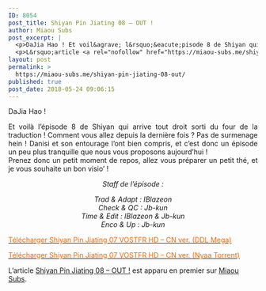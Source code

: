 ```yaml
---
ID: 8054
post_title: Shiyan Pin Jiating 08 – OUT !
author: Miaou Subs
post_excerpt: |
  <p>DaJia Hao ! Et voil&agrave; l&rsquo;&eacute;pisode 8 de Shiyan qui arrive tout droit sorti du four de la traduction ! Comment vous allez depuis la derni&egrave;re fois ? Pas de surmenage hein ! Danisi et son entourage l&rsquo;ont bien compris, et c&rsquo;est donc un &eacute;pisode un peu plus tranquille que nous vous proposons aujourd&rsquo;hui !</p>
  <p>L&rsquo;article <a rel="nofollow" href="https://miaou-subs.me/shiyan-pin-jiating-08-out/">Shiyan Pin Jiating 08 &ndash; OUT !</a> est apparu en premier sur <a rel="nofollow" href="https://miaou-subs.me/">Miaou Subs</a>.</p>
layout: post
permalink: >
  https://miaou-subs.me/shiyan-pin-jiating-08-out/
published: true
post_date: 2018-05-24 09:06:15
---
```

<p style="text-align: justify;">DaJia Hao !</p>
<p style="text-align: justify;">Et voilà l&#8217;épisode 8 de Shiyan qui arrive tout droit sorti du four de la traduction ! Comment vous allez depuis la dernière fois ? Pas de surmenage hein ! Danisi et son entourage l&#8217;ont bien compris, et c&#8217;est donc un épisode un peu plus tranquille que nous vous proposons aujourd&#8217;hui !<br />
Prenez donc un petit moment de repos, allez vous préparer un petit thé, et je vous souhaite un bon visio&#8217; !</p>
<p style="text-align: center;"><em>Staff de l&#8217;épisode :</em></p>
<p style="text-align: center;"><em>Trad &amp; Adapt : IBlazeon</em><br />
<em> Check &amp; QC : Jb-kun</em><br />
<em> Time &amp; Edit : IBlazeon &amp; Jb-kun<br />
</em><em>Enco &amp; Up : Jb-kun<br />
</em></p>
<p><a href="https://mega.nz/#!KLBg2IIA!jlXwkjEnXZwuoeA3j_NAHgxmC2F43EzWVb0ScsBo1bc"  rel="noopener"><span style="color: #ff6600;">Télécharger Shiyan Pin Jiating 07 VOSTFR HD &#8211; CN ver. (DDL Mega)</span></a></p>
<p><a href="https://nyaa.si/view/1040305"  rel="noopener"><span style="color: #ff6600;">Télécharger Shiyan Pin Jiating 07 VOSTFR HD &#8211; CN ver. (Nyaa Torrent)</span></a></p>
<p>L’article <a rel="nofollow" href="https://miaou-subs.me/shiyan-pin-jiating-08-out/">Shiyan Pin Jiating 08 &#8211; OUT !</a> est apparu en premier sur <a rel="nofollow" href="https://miaou-subs.me/">Miaou Subs</a>.</p>